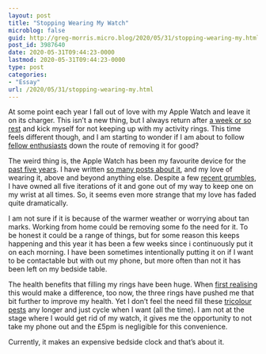 ```yaml
---
layout: post
title: "Stopping Wearing My Watch"
microblog: false
guid: http://greg-morris.micro.blog/2020/05/31/stopping-wearing-my.html
post_id: 3987640
date: 2020-05-31T09:44:23-0000
lastmod: 2020-05-31T09:44:23-0000
type: post
categories:
- "Essay"
url: /2020/05/31/stopping-wearing-my.html
---
```

<!--kg-card-begin: html--><p>At some point each year I fall out of love with my Apple Watch and leave it on its charger. This isn’t a new thing, but I always return after <a href="https://gr36.com/hey-apple-we-need-a-rest/">a week or so rest</a> and kick myself for not keeping up with my activity rings. This time feels different though, and I am starting to wonder if I am about to follow <a href="https://gr36.com/ive-taken-my-watch-off-chis-hannah/">fellow enthusiasts</a> down the route of removing it for good?</p>
<p>The weird thing is, the Apple Watch has been my favourite device for the <a href="https://gr36.com/i-like-this-apple-watch-more-than-i-thought/">past five years</a>. I have written <a href="https://gr36.com/tag/apple-watch/">so many posts about it</a>, and my love of wearing it, above and beyond anything else. Despite a few <a href="https://gr36.com/i-cant-settle-on-an-apple-watch-face/">recent grumbles</a>, I have owned all five iterations of it and gone out of my way to keep one on my wrist at all times. So, it seems even more strange that my love has faded quite dramatically.</p>
<p>I am not sure if it is because of the warmer weather or worrying about tan marks. Working from home could be removing some fo the need for it. To be honest it could be a range of things, but for some reason this keeps happening and this year it has been a few weeks since i continuously put it on each morning. I have been sometimes intentionally putting it on if I want to be contactable but with out my phone, but more often than not it has been left on my bedside table.</p>
<p>The health benefits that filling my rings have been huge. When <a href="https://gr36.com/my-life-beholden-to-three-coloured-circles/">first realising</a> this would make a difference, too now, the three rings have pushed me that bit further to improve my health. Yet I don’t feel the need fill these <a href="https://gr36.com/filling-all-those-rings/">tricolour pests</a> any longer and just cycle when I want (all the time). I am not at the stage where I would get rid of my watch, it gives me the opportunity to not take my phone out and the £5pm is negligible for this convenience.</p>
<p>Currently, it makes an expensive bedside clock and that’s about it.</p>
<!--kg-card-end: html-->
